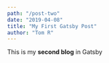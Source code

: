 ```yaml
---
path: "/post-two"
date: "2019-04-08"
title: "My First Gatsby Post"
author: "Tom R"
---
```


This is my **second blog** in Gatsby